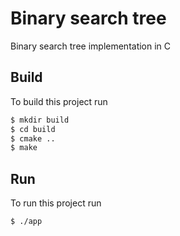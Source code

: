 # Binary search tree
Binary search tree implementation in C

## Build

To build this project run

```bash
$ mkdir build
$ cd build
$ cmake ..
$ make
```


## Run

To run this project run

```bash
$ ./app
```
